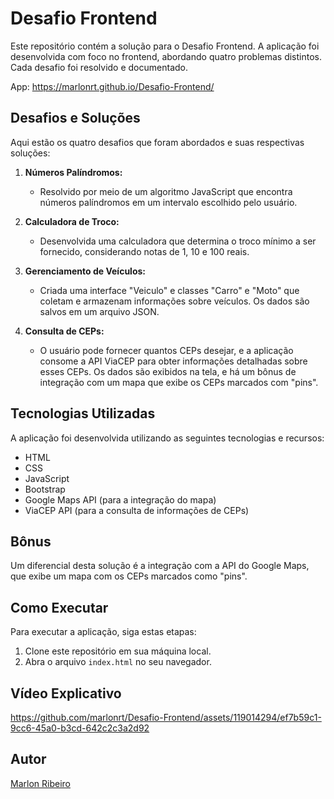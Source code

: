 # Desafio Frontend

Este repositório contém a solução para o Desafio Frontend. A aplicação foi desenvolvida com foco no frontend, abordando quatro problemas distintos. Cada desafio foi resolvido e documentado.

App: https://marlonrt.github.io/Desafio-Frontend/

## Desafios e Soluções

Aqui estão os quatro desafios que foram abordados e suas respectivas soluções:

1. **Números Palíndromos:**
   - Resolvido por meio de um algoritmo JavaScript que encontra números palíndromos em um intervalo escolhido pelo usuário.

2. **Calculadora de Troco:**
   - Desenvolvida uma calculadora que determina o troco mínimo a ser fornecido, considerando notas de 1, 10 e 100 reais.

3. **Gerenciamento de Veículos:**
   - Criada uma interface "Veiculo" e classes "Carro" e "Moto" que coletam e armazenam informações sobre veículos. Os dados são salvos em um arquivo JSON.

4. **Consulta de CEPs:**
   - O usuário pode fornecer quantos CEPs desejar, e a aplicação consome a API ViaCEP para obter informações detalhadas sobre esses CEPs. Os dados são exibidos na tela, e há um bônus de integração com um mapa que exibe os CEPs marcados com "pins".

## Tecnologias Utilizadas

A aplicação foi desenvolvida utilizando as seguintes tecnologias e recursos:

- HTML
- CSS
- JavaScript
- Bootstrap
- Google Maps API (para a integração do mapa)
- ViaCEP API (para a consulta de informações de CEPs)

## Bônus

Um diferencial desta solução é a integração com a API do Google Maps, que exibe um mapa com os CEPs marcados como "pins".

## Como Executar

Para executar a aplicação, siga estas etapas:

1. Clone este repositório em sua máquina local.
2. Abra o arquivo `index.html` no seu navegador.

## Vídeo Explicativo



https://github.com/marlonrt/Desafio-Frontend/assets/119014294/ef7b59c1-9cc6-45a0-b3cd-642c2c3a2d92




## Autor

[Marlon Ribeiro](https://www.linkedin.com/in/marlonrt/)



